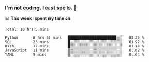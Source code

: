 ### I'm not coding. I cast spells. 🎩

📊 **This week I spent my time on**
<!--START_SECTION:waka-->
```text
Total: 10 hrs 5 mins

Python       8 hrs 55 mins   ██████████████████████░░░   88.35 % 
SQL          23 mins         █░░░░░░░░░░░░░░░░░░░░░░░░   03.92 % 
Bash         22 mins         █░░░░░░░░░░░░░░░░░░░░░░░░   03.78 % 
JavaScript   11 mins         ▒░░░░░░░░░░░░░░░░░░░░░░░░   01.82 % 
YAML         9 mins          ▒░░░░░░░░░░░░░░░░░░░░░░░░   01.64 % 
```
<!--END_SECTION:waka-->
